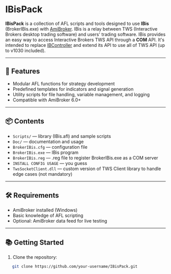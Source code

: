 # IBisPack

**IBisPack** is a collection of AFL scripts and tools designed to use **IBis** (BrokerIBis.exe) with [AmiBroker](https://www.amibroker.com/). IBis is a relay between TWS (Interactive Brokers desktop trading software) and users' trading software. IBis provides an easy way to access Interactive Brokers TWS API through a **COM** API. It's intended to replace [IBController](https://gitlab.com/amibroker/ibcontroller) and extend its API to use all of TWS API (up to v1030 included).

---

## 🚀 Features

- Modular AFL functions for strategy development
- Predefined templates for indicators and signal generation
- Utility scripts for file handling, variable management, and logging
- Compatible with AmiBroker 6.0+

---

## 📦 Contents

- `Scripts/` — library (IBis.afl) and sample scripts
- `Doc/` — documentation and usage
- `BrokerIBis.cfg` — configuration file
- `BrokerIBis.exe` — IBis program
- `BrokerIBis.reg` — .reg file to register BrokerIBis.exe as a COM server
- `INSTALL CONFIG USAGE` — you guess
- `TwsSocketClient.dll` — custom version of TWS Client library to handle edge cases (not mandatory)

---

## 🛠️ Requirements

- AmiBroker installed (Windows)
- Basic knowledge of AFL scripting
- Optional: AmiBroker data feed for live testing

---

## 📚 Getting Started

1. Clone the repository:
```bash
   git clone https://github.com/your-username/IBisPack.git
```